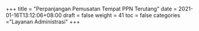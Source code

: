 +++
title = "Perpanjangan Pemusatan Tempat PPN Terutang"
date = 2021-01-16T13:12:06+08:00
draft = false
weight = 41
toc = false
categories ="Layanan Administrasi"
+++